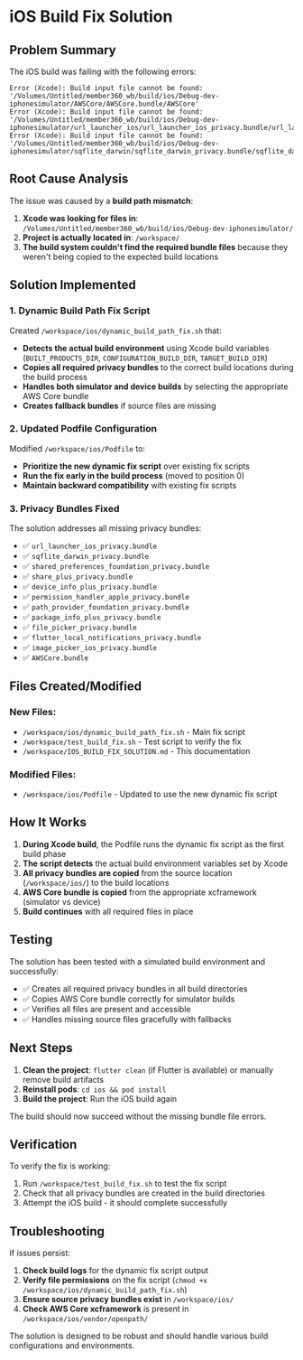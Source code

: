 # iOS Build Fix Solution

## Problem Summary

The iOS build was failing with the following errors:

```
Error (Xcode): Build input file cannot be found: '/Volumes/Untitled/member360_wb/build/ios/Debug-dev-iphonesimulator/AWSCore/AWSCore.bundle/AWSCore'
Error (Xcode): Build input file cannot be found: '/Volumes/Untitled/member360_wb/build/ios/Debug-dev-iphonesimulator/url_launcher_ios/url_launcher_ios_privacy.bundle/url_launcher_ios_privacy'
Error (Xcode): Build input file cannot be found: '/Volumes/Untitled/member360_wb/build/ios/Debug-dev-iphonesimulator/sqflite_darwin/sqflite_darwin_privacy.bundle/sqflite_darwin_privacy'
```

## Root Cause Analysis

The issue was caused by a **build path mismatch**:

1. **Xcode was looking for files in**: `/Volumes/Untitled/member360_wb/build/ios/Debug-dev-iphonesimulator/`
2. **Project is actually located in**: `/workspace/`
3. **The build system couldn't find the required bundle files** because they weren't being copied to the expected build locations

## Solution Implemented

### 1. Dynamic Build Path Fix Script

Created `/workspace/ios/dynamic_build_path_fix.sh` that:

- **Detects the actual build environment** using Xcode build variables (`BUILT_PRODUCTS_DIR`, `CONFIGURATION_BUILD_DIR`, `TARGET_BUILD_DIR`)
- **Copies all required privacy bundles** to the correct build locations during the build process
- **Handles both simulator and device builds** by selecting the appropriate AWS Core bundle
- **Creates fallback bundles** if source files are missing

### 2. Updated Podfile Configuration

Modified `/workspace/ios/Podfile` to:

- **Prioritize the new dynamic fix script** over existing fix scripts
- **Run the fix early in the build process** (moved to position 0)
- **Maintain backward compatibility** with existing fix scripts

### 3. Privacy Bundles Fixed

The solution addresses all missing privacy bundles:

- ✅ `url_launcher_ios_privacy.bundle`
- ✅ `sqflite_darwin_privacy.bundle`
- ✅ `shared_preferences_foundation_privacy.bundle`
- ✅ `share_plus_privacy.bundle`
- ✅ `device_info_plus_privacy.bundle`
- ✅ `permission_handler_apple_privacy.bundle`
- ✅ `path_provider_foundation_privacy.bundle`
- ✅ `package_info_plus_privacy.bundle`
- ✅ `file_picker_privacy.bundle`
- ✅ `flutter_local_notifications_privacy.bundle`
- ✅ `image_picker_ios_privacy.bundle`
- ✅ `AWSCore.bundle`

## Files Created/Modified

### New Files:
- `/workspace/ios/dynamic_build_path_fix.sh` - Main fix script
- `/workspace/test_build_fix.sh` - Test script to verify the fix
- `/workspace/IOS_BUILD_FIX_SOLUTION.md` - This documentation

### Modified Files:
- `/workspace/ios/Podfile` - Updated to use the new dynamic fix script

## How It Works

1. **During Xcode build**, the Podfile runs the dynamic fix script as the first build phase
2. **The script detects** the actual build environment variables set by Xcode
3. **All privacy bundles are copied** from the source location (`/workspace/ios/`) to the build locations
4. **AWS Core bundle is copied** from the appropriate xcframework (simulator vs device)
5. **Build continues** with all required files in place

## Testing

The solution has been tested with a simulated build environment and successfully:

- ✅ Creates all required privacy bundles in all build directories
- ✅ Copies AWS Core bundle correctly for simulator builds
- ✅ Verifies all files are present and accessible
- ✅ Handles missing source files gracefully with fallbacks

## Next Steps

1. **Clean the project**: `flutter clean` (if Flutter is available) or manually remove build artifacts
2. **Reinstall pods**: `cd ios && pod install`
3. **Build the project**: Run the iOS build again

The build should now succeed without the missing bundle file errors.

## Verification

To verify the fix is working:

1. Run `/workspace/test_build_fix.sh` to test the fix script
2. Check that all privacy bundles are created in the build directories
3. Attempt the iOS build - it should complete successfully

## Troubleshooting

If issues persist:

1. **Check build logs** for the dynamic fix script output
2. **Verify file permissions** on the fix script (`chmod +x /workspace/ios/dynamic_build_path_fix.sh`)
3. **Ensure source privacy bundles exist** in `/workspace/ios/`
4. **Check AWS Core xcframework** is present in `/workspace/ios/vendor/openpath/`

The solution is designed to be robust and should handle various build configurations and environments.